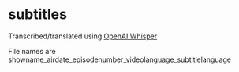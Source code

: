 # subtitles

Transcribed/translated using [OpenAI Whisper](https://github.com/openai/whisper)

File names are showname_airdate_episodenumber_videolanguage_subtitlelanguage

